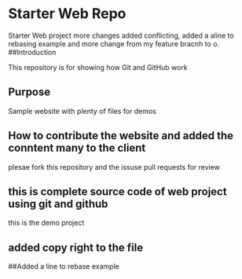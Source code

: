 
# Starter Web Repo
Starter Web project more changes added conflicting, added a aline to rebasing example and more change from my feature bracnh to o.
##Introduction

This repository is for showing how Git and GitHub work

## Purpose

Sample website with plenty of files for demos
## How to contribute the website and added the conntent many  to the client 
plesae fork this repository and the issuse 	pull requests for review

## this is complete source code of web project using git and github
this is the demo project

## added copy right to the file

##Added a line to rebase example

##


